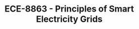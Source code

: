 ---
layout: course
title: ECE-8863 - Principles of Smart Electricity Grids
aliases: 
course_id: ECE-8863
permalink: /ECE-8863/
avg_difficulty: 0
avg_rating: 0
avg_workload: 0
course_number: 8863
---